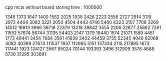 cpp mcts without board storing
time : 1000000


1346	1373
1647	1400
1582	2025
1830	2426
2223	2556
2727	2914
3119	2972
4404	3082
3221	2050
4504	4443
4746	5460
4323	3107
7708	3269
14512	16913
3966	39718
22379	13218
39842	3555
2206	22877
25862	7261
11552	57674
56744	31135
54403	2147
1379	16440
1574	21071
1589	4451
1773	49441
3454	7684
3561	41639
3402	44459
3755	52345
4046	62068
4082	40399
27674	111537
1937	112965
3151	137334
2115	217895
1673	117441
1923	124127
3567	95024
70144	193393
3496	312909
3576
4668
5730
31295
303691
